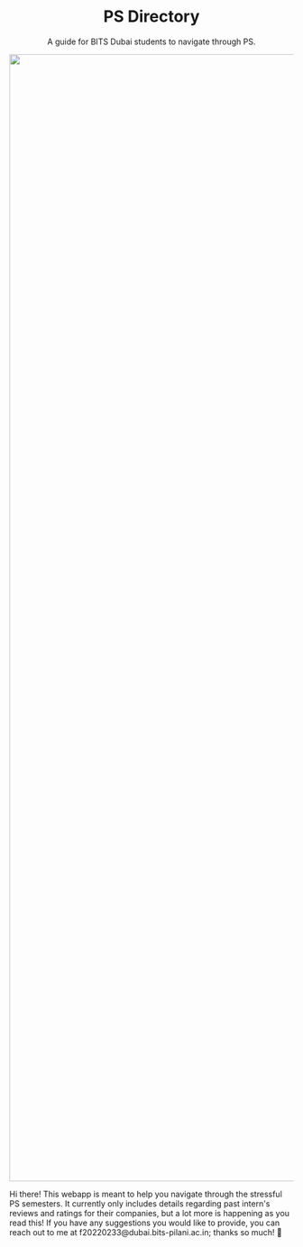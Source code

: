 <h1 align="center"> PS Directory </h1>

<p align="center"> A guide for BITS Dubai students to navigate through PS. </p>

<img src="https://studioghibli.jp/static/media/cat-gif.3cd2ba79.gif" width="2000">

<p> Hi there! This webapp is meant to help you navigate through the stressful PS semesters. It currently only includes details regarding past intern's reviews and ratings for their companies, but a lot more is happening as you read this! If you have any suggestions you would like to provide, you can reach out to me at f20220233@dubai.bits-pilani.ac.in; thanks so much! 💖 </p>

